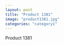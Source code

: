 ```yaml
---
layout: post
title: "Product 1381"
image: "product1381.jpg"
categories: "category1"
---
```

Product 1381
